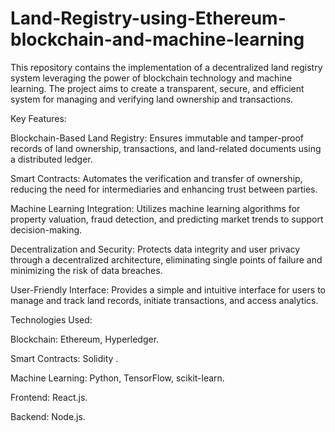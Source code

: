 # Land-Registry-using-Ethereum-blockchain-and-machine-learning
This repository contains the implementation of a decentralized land registry system leveraging the power of blockchain technology and machine learning. The project aims to create a transparent, secure, and efficient system for managing and verifying land ownership and transactions.

Key Features:

Blockchain-Based Land Registry: Ensures immutable and tamper-proof records of land ownership, transactions, and land-related documents using a distributed ledger.

Smart Contracts: Automates the verification and transfer of ownership, reducing the need for intermediaries and enhancing trust between parties.

Machine Learning Integration: Utilizes machine learning algorithms for property valuation, fraud detection, and predicting market trends to support decision-making.

Decentralization and Security: Protects data integrity and user privacy through a decentralized architecture, eliminating single points of failure and minimizing the risk of data breaches.

User-Friendly Interface: Provides a simple and intuitive interface for users to manage and track land records, initiate transactions, and access analytics.

Technologies Used:

Blockchain: Ethereum, Hyperledger.

Smart Contracts: Solidity .

Machine Learning: Python, TensorFlow, scikit-learn.

Frontend: React.js.

Backend: Node.js.

